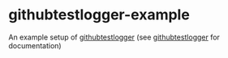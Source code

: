 # githubtestlogger-example
An example setup of [githubtestlogger](https://github.com/dogguts/githubtestlogger) (see [githubtestlogger](https://github.com/dogguts/githubtestlogger) for documentation)


